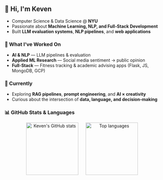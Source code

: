 <h2 align="left">👋 Hi, I'm Keven</h2>

- Computer Science & Data Science @ **NYU**
- Passionate about **Machine Learning, NLP, and Full‑Stack Development**
- Built **LLM evaluation systems**, **NLP pipelines**, and **web applications**

### 🧩 What I’ve Worked On
- **AI & NLP** — LLM pipelines & evaluation
- **Applied ML Research** — Social media sentiment → public opinion
- **Full‑Stack** — Fitness tracking & academic advising apps (Flask, JS, MongoDB, GCP)

### 🌱 Currently
- Exploring **RAG pipelines**, **prompt engineering**, and **AI × creativity**
- Curious about the intersection of **data, language, and decision‑making**

### 📊 GitHub Stats & Languages

<p align="center">
  <img 
    src="https://github-readme-stats.vercel.app/api?username=BlackCloud-K&show_icons=true&theme=tokyonight&hide_rank=true&include_all_commits=true" 
    height="170"
    alt="Keven's GitHub stats"
  />
  &nbsp;&nbsp;&nbsp;&nbsp;
  <img 
    src="https://github-readme-stats.vercel.app/api/top-langs/?username=BlackCloud-K&layout=compact&theme=tokyonight&card_width=360" 
    height="170"
    alt="Top languages"
  />
</p>


<!--
**BlackCloud-K/Blackcloud-K** is a ✨ _special_ ✨ repository because its `README.md` (this file) appears on your GitHub profile.

Here are some ideas to get you started:

- 🔭 I’m currently working on ...
- 🌱 I’m currently learning ...
- 👯 I’m looking to collaborate on ...
- 🤔 I’m looking for help with ...
- 💬 Ask me about ...
- 📫 How to reach me: ...
- 😄 Pronouns: ...
- ⚡ Fun fact: ...
-->

